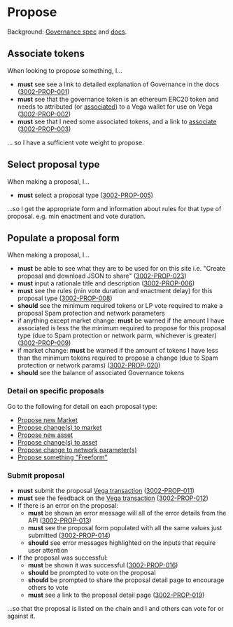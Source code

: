 # Propose

Background: [Governance spec](../protocol/0028-GOVE-governance.md)
and [docs](https://docs.vega.xyz/docs/mainnet/concepts/vega-protocol#governance).

## Associate tokens

When looking to propose something, I...

- **must** see see a link to detailed explanation of Governance in the docs (<a name="3002-PROP-001" href="#3002-PROP-001">3002-PROP-001</a>)
- **must** see that the governance token is an ethereum ERC20 token and needs to attributed (or [associated](1004-ASSO-associate.md)) to a Vega wallet for use on Vega (<a name="3002-PROP-002" href="#3002-PROP-002">3002-PROP-002</a>)
- **must** see that I need some associated tokens, and a link to [associate](1004-ASSO-associate.md) (<a name="3002-PROP-003" href="#3002-PROP-003">3002-PROP-003</a>)

... so I have a sufficient vote weight to propose.

## Select proposal type

When making a proposal, I...

- **must** select a proposal type (<a name="3002-PROP-005" href="#3002-PROP-005">3002-PROP-005</a>)

...so I get the appropriate form and information about rules for that type of proposal. e.g. min enactment and vote duration.

## Populate a proposal form

When making a proposal, I...

- **must** be able to see what they are to be used for on this site i.e. "Create proposal and download JSON to share" (<a name="3002-PROP-023" href="#3002-PROP-023">3002-PROP-023</a>)
- **must** input a rationale title and description (<a name="3002-PROP-006" href="#3002-PROP-006">3002-PROP-006</a>)
- **must** see the rules (min vote duration and enactment delay) for this proposal type (<a name="3002-PROP-008" href="#3002-PROP-008">3002-PROP-008</a>)
- **should** see the minimum required tokens or LP vote required to make a proposal Spam protection and network parameters
- if anything except market change: **must** be warned if the amount I have associated is less the the minimum required to propose for this proposal type (due to Spam protection or network parm, whichever is greater) (<a name="3002-PROP-009" href="#3002-PROP-009">3002-PROP-009</a>)
- if market change: **must** be warned if the amount of tokens I have less than the minimum tokens required to propose a change (due to Spam protection or network params) (<a name="3002-PROP-020" href="#3002-PROP-020">3002-PROP-020</a>)
- **should** see the balance of associated Governance tokens

### Detail on specific proposals

Go to the following for detail on each proposal type:

- [Propose new Market](./1006-PMARK-propose_new_market.md)
- [Propose change(s) to market](./1007-PMAC-propose_market_change.md)
- [Propose new asset](1008-PASN-propose_new_asset.md)
- [Propose change(s) to asset](1009-PASC-propose_asset_change.md)
- [Propose change to network parameter(s)](1010-PNEC-propose_network.md)
- [Propose something "Freeform"](1011-PFRO-propose_freeform.md)

### Submit proposal

- **must** submit the proposal [Vega transaction](0003-WTXN-submit_vega_transaction.md) (<a name="3002-PROP-011" href="#3002-PROP-011">3002-PROP-011</a>)
- **must** see the feedback on the [Vega transaction](0003-WTXN-submit_vega_transaction.md) (<a name="3002-PROP-012" href="#3002-PROP-012">3002-PROP-012</a>)
- If there is an error on the proposal:
  - **must** be shown an error message will all of the error details from the API (<a name="3002-PROP-013" href="#3002-PROP-013">3002-PROP-013</a>)
  - **must** see the proposal form populated with all the same values just submitted (<a name="3002-PROP-014" href="#3002-PROP-014">3002-PROP-014</a>)
  - **should** see error messages highlighted on the inputs that require user attention
- If the proposal was successful:
  - **must** be shown it was successful (<a name="3002-PROP-016" href="#3002-PROP-016">3002-PROP-016</a>)
  - **should** be prompted to vote on the proposal
  - **should** be prompted to share the proposal detail page to encourage others to vote
  - **must** see a link to the proposal detail page (<a name="3002-PROP-019" href="#3002-PROP-019">3002-PROP-019</a>)

...so that the proposal is listed on the chain and I and others can vote for or against it.
